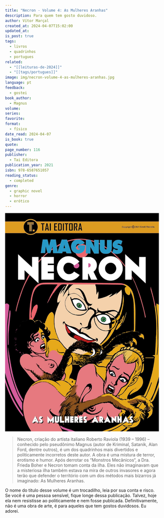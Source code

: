```yaml
---
title: "Necron - Volume 4: As Mulheres Aranhas"
description: Para quem tem gosto duvidoso.
author: Vítor Marçal
created_at: 2024-04-07T15:02:00
updated_at: 
is_post: true
tags:
  - livros
  - quadrinhos
  - portugues
related:
  - "[[leituras-de-2024]]"
  - "[[tags/portugues]]"
image: img/necron-volume-4-as-mulheres-aranhas.jpg
language: pt
feedback:
  - gostei
book_author:
  - Magnus
volume: 
series: 
favorite: 
format:
  - físico
date_read: 2024-04-07
is_book: true
quote: 
page_number: 116
publisher:
  - Tai Editora
publication_year: 2021
isbn: 978-6587651057
reading_status:
  - completed
genre:
  - graphic novel
  - horror
  - erótico
---
```


![necron-volume-4-as-mulheres-aranhas](img/necron-volume-4-as-mulheres-aranhas.jpg)

> Necron, criação do artista italiano Roberto Raviola (1939 – 1996) – conhecido pelo pseudônimo Magnus (autor de Kriminal, Satanik, Alan Ford, dentre outros), é um dos quadrinhos mais divertidos e politicamente incorretos deste autor. A obra é uma mistura de terror, erotismo e humor. Após derrotar os “Monstros Mecânicos“, a Dra. Frieda Boher e Necron tomam conta da ilha. Eles não imaginavam que a misteriosa ilha também estava na mira de outros invasores e agora terão que defender o território com um dos métodos mais bizarros já imaginado: As Mulheres Aranhas.

O nome do titulo desse volume é um trocadilho, leia por sua conta e risco. Se você é uma pessoa sensível, fique longe dessa publicação. Talvez, hoje ela nem resistisse ao politicamente e nem fosse publicada. Definitivamente, não é uma obra de arte, é para aqueles que tem gostos duvidosos. Eu adorei.
